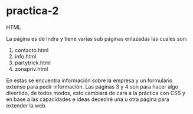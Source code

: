 # practica-2
HTML

La página es de Indra y tiene varias sub páginas enlazadas las cuales son:

  1. contacto.html
  2. info.html
  3. partytrick.html
  4. zonapriv.html

En estas se encuentra información sobre la empresa y un formulario extenso para pedir información. Las páginas 3 y 4 son para hacer algo divertido, 
de todos modos, esto cambiará de cara a la práctica con CSS y en base a las capacidades e ideas decediré una u otra página para extender la web.
